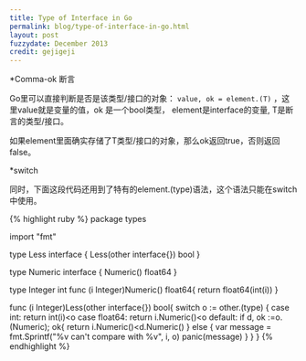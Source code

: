 ```yaml
---
title: Type of Interface in Go
permalink: blog/type-of-interface-in-go.html
layout: post
fuzzydate: December 2013
credit: gejigeji
---
```


*Comma-ok 断言

Go里可以直接判断是否是该类型/接口的对象： `value, ok = element.(T)` ，这里value就是变量的值，ok
是一个bool类型， element是interface的变量, T是断言的类型/接口。

如果element里面确实存储了T类型/接口的对象，那么ok返回true，否则返回false。

*switch

同时，下面这段代码还用到了特有的element.(type)语法，这个语法只能在switch中使用。

{% highlight ruby %}
package types

import "fmt"

type Less interface {
	Less(other interface{}) bool
}

type Numeric interface {
	Numeric() float64
}

type Integer int
func (i Integer)Numeric() float64{
	return float64(int(i))
}

func (i Integer)Less(other interface{}) bool{
	switch o := other.(type) {
	case int:
		return int(i)<o
	case float64:
		return i.Numeric()<o
	default:
		if d, ok :=o.(Numeric); ok{
			return i.Numeric()<d.Numeric()
		} else {
			var message = fmt.Sprintf("%v can't compare with %v", i, o)
			panic(message)
		}
	}
}
{% endhighlight %}
